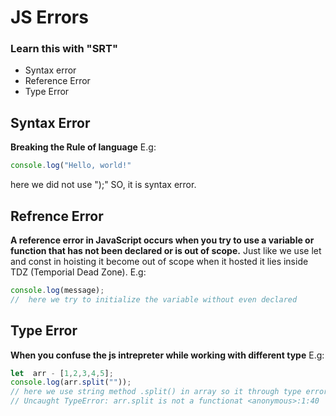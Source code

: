 # JS Errors

### Learn this with "SRT"
- Syntax error
- Reference Error
- Type Error

## Syntax Error
**Breaking the Rule of language**
 E.g:
 ```javascript
console.log("Hello, world!"
```
here we did not use ");" SO, it is syntax error.

## Refrence Error
**A reference error in JavaScript occurs when you try to use a variable or function that has not been declared or is out of scope.**
Just like we use let and const in hoisting it become out of scope when it hosted it lies inside TDZ (Temporial Dead Zone).
E.g:
```javascript
console.log(message);
//  here we try to initialize the variable without even declared
```
## Type Error

**When you confuse the js intrepreter while working with different type**
E.g:
```javascript
let  arr - [1,2,3,4,5];
console.log(arr.split(""));
// here we use string method .split() in array so it through type error like this:
// Uncaught TypeError: arr.split is not a functionat <anonymous>:1:40
```